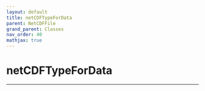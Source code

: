 ```yaml
---
layout: default
title: netCDFTypeForData
parent: NetCDFFile
grand_parent: Classes
nav_order: 40
mathjax: true
---
```


#  netCDFTypeForData




---

